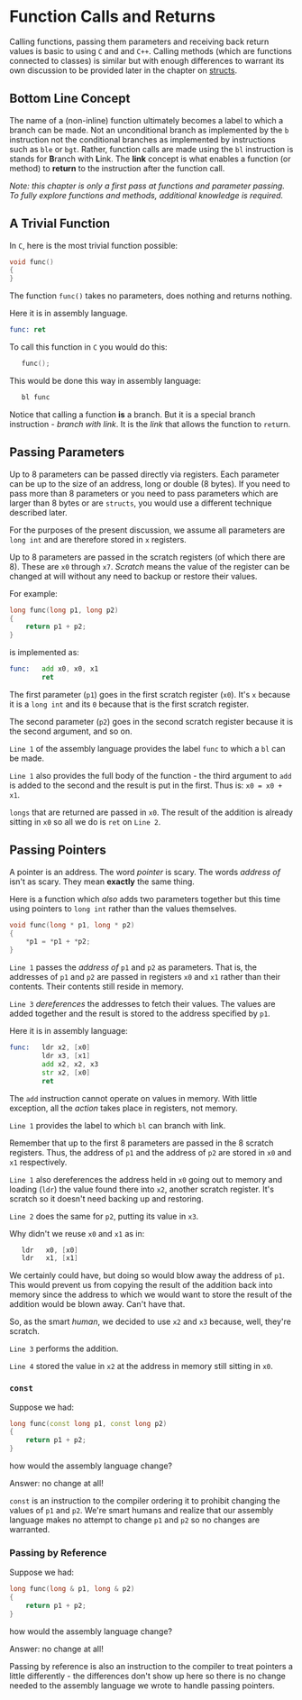# Function Calls and Returns

Calling functions, passing them parameters and receiving back return values is basic to using `C` and and `C++`. Calling methods (which are functions connected to classes) is similar but with enough differences to warrant its own discussion to be provided later in the chapter on [structs](../struct/structs.md).

## Bottom Line Concept

The name of a (non-inline) function ultimately becomes a label to which a branch can be made. Not an unconditional branch as implemented by the `b` instruction not the conditional branches as implemented by instructions such as `ble` or `bgt`. Rather, function calls are made using the `bl` instruction is stands for **B**ranch with **L**ink. The **link** concept is what enables a function (or method) to **return** to the instruction after the function call.

*Note: this chapter is only a first pass at functions and parameter passing. To fully explore functions and methods, additional knowledge is required.*

## A Trivial Function

In `C`, here is the most trivial function possible:

```c
void func()
{
}
```

The function `func()` takes no parameters, does nothing and returns nothing.

Here it is in assembly language.

```asm
func: ret
```

To call this function in `C` you would do this:

```c
   func();
```

This would be done this way in assembly language:

```asm
   bl func
```

Notice that calling a function **is** a branch. But it is a special branch instruction - *branch with link*. It is the *link* that allows the function to `ret`urn.

## Passing Parameters

Up to 8 parameters can be passed directly via registers. Each parameter can be up to the size of an address, long or double (8 bytes). If you need to pass more than 8 parameters or you need to pass parameters which are larger than 8 bytes or are `structs`, you would use a different technique described later.

For the purposes of the present discussion, we assume all parameters are `long int` and are therefore stored in `x` registers.

Up to 8 parameters are passed in the scratch registers (of which there are 8). These are `x0` through `x7`. *Scratch* means the value of the register can be changed at will without any need to backup or restore their values.

For example:

```c
long func(long p1, long p2)                                             // 1 
{                                                                       // 2 
    return p1 + p2;                                                     // 3 
}                                                                       // 4 
```

is implemented as:

```asm
func:   add x0, x0, x1                                                  // 1 
        ret                                                             // 2 
```

The first parameter (`p1`) goes in the first scratch register (`x0`). It's `x` because it is a `long int` and its `0` because that is the first scratch register.

The second parameter (`p2`) goes in the second scratch register because it is the second argument, and so on.

`Line 1` of the assembly language provides the label `func` to which a `bl` can be made.

`Line 1` also provides the full body of the function - the third argument to `add` is added to the second and the result is put in the first. Thus is: `x0 = x0 + x1`.

`longs` that are returned are passed in `x0`. The result of the addition is already sitting in `x0` so all we do is `ret` on `Line 2`.

## Passing Pointers

A pointer is an address. The word *pointer* is scary. The words *address of* isn't as scary. They mean **exactly** the same thing.

Here is a function which *also* adds two parameters together but this time using pointers to `long int` rather than the values themselves.

```c
void func(long * p1, long * p2)                                         // 1 
{                                                                       // 2 
    *p1 = *p1 + *p2;                                                    // 3 
}                                                                       // 4 
```

`Line 1` passes the *address of* `p1` and `p2` as parameters. That is, the addresses of `p1` and `p2` are passed in registers `x0` and `x1` rather than their contents. Their contents still reside in memory.

`Line 3` *dereferences* the addresses to fetch their values. The values are added together and the result is stored to the address specified by `p1`.

Here it is in assembly language:

```asm
func:   ldr x2, [x0]                                                    // 1 
        ldr x3, [x1]                                                    // 2 
        add x2, x2, x3                                                  // 3 
        str x2, [x0]                                                    // 4 
        ret                                                             // 5 
```

The `add` instruction cannot operate on values in memory. With little exception, all the *action* takes place in registers, not memory.

`Line 1` provides the label to which `bl` can branch with link.

Remember that up to the first 8 parameters are passed in the 8 scratch registers. Thus, the address of `p1` and the address of `p2` are stored in `x0` and `x1` respectively.

`Line 1` also dereferences the address held in `x0` going out to memory and loading (`ldr`) the value found there into `x2`, another scratch register. It's scratch so it doesn't need backing up and restoring.

`Line 2` does the same for `p2`, putting its value in `x3`.

Why didn't we reuse `x0` and `x1` as in:

```asm
   ldr   x0, [x0]
   ldr   x1, [x1]
```

We certainly could have, but doing so would blow away the address of `p1`. This would prevent us from copying the result of the addition back into memory since the address to which we would want to store the result of the addition would be blown away. Can't have that.

So, as the smart *human*, we decided to use `x2` and `x3` because, well, they're scratch.

`Line 3` performs the addition.

`Line 4` stored the value in `x2` at the address in memory still sitting in `x0`.

### `const`

Suppose we had:

```c++
long func(const long p1, const long p2)                                 // 1 
{                                                                       // 2 
    return p1 + p2;                                                     // 3 
}                                                                       // 4 
```

how would the assembly language change?

Answer: no change at all!

`const` is an instruction to the compiler ordering it to prohibit changing the values of `p1` and `p2`. We're smart humans and realize that our assembly language makes no attempt to change `p1` and `p2` so no changes are warranted.

### Passing by Reference

Suppose we had:

```c++
long func(long & p1, long & p2)                                         // 1 
{                                                                       // 2 
    return p1 + p2;                                                     // 3 
}                                                                       // 4 
```

how would the assembly language change?

Answer: no change at all!

Passing by reference is also an instruction to the compiler to treat pointers a little differently - the differences don't show up here so there is no change needed to the assembly language we wrote to handle passing pointers.
